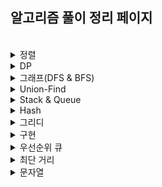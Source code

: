 ## 알고리즘 풀이 정리 페이지


</br>

<details>
  <summary>정렬</summary>

| No.   | Title                                             | Site | Level | Review                                   |
| ----- | ------------------------------------------------- | ---- | ----- | ---------------------------------------- |
| 8979  | [올림픽](https://www.acmicpc.net/problem/8979)    | 백준 | 🥈 S5  | [📝](./baekjoon/sliver/8979_올림픽.md)    |
| 10431 | [줄세우기](https://www.acmicpc.net/problem/10431) | 백준 | 🥈 S5  | [📝](./baekjoon/sliver/10431_줄세우기.md) |

</details>

<details>
  <summary>DP</summary>

| No.   | Title                                               | Site | Level | Review                                  |
| ----- | --------------------------------------------------- | ---- | ----- | --------------------------------------- |
| 9655  | [돌 게임](https://www.acmicpc.net/problem/9655)     | 백준 | 🥈 S5  | [📝](./baekjoon/dp/11726_2xn타일링.md)   |
| 2839  | [설탕 배달](https://www.acmicpc.net/problem/2839)   | 백준 | 🥈 S4  | [📝](./baekjoon/dp/2839_설탕배달.md)     |
| 1463  | [1로 만들기](https://www.acmicpc.net/problem/1463)  | 백준 | 🥈 S3  | [📝](./baekjoon/dp/1463_1로%20만들기.md) |
| 11726 | [2xn 타일링](https://www.acmicpc.net/problem/11726) | 백준 | 🥈 S3  | [📝](./baekjoon/dp/11726_2xn타일링.md)   |

</details>

<details>
  <summary>그래프(DFS & BFS)</summary>

| No.   | Title                                                            | Site | Level | Review                                                         | Solution  |
| ----- | ---------------------------------------------------------------- | ---- | ----- | -------------------------------------------------------------- | --------- |
| 11724 | [연결요소의 개수](https://www.acmicpc.net/problem/11724)         | 백준 | 🥈 S4  | [📝](./baekjoon/sliver/11724_연결요소의개수.md)                 | DFS       |
| 10451 | [순열 사이클](https://www.acmicpc.net/problem/10451)             | 백준 | 🥈 S3  | [📝](./baekjoon/sliver/10451_순열사이클.md)                     | DFS       |
| 1260  | [DFS와 BFS](https://www.acmicpc.net/problem/1260)                | 백준 | 🥈 S2  | [📝](./baekjoon/sliver/1260_DFS와BFS.md)                        | DFS & BFS |
| 1389  | [케빈 베이컨의 6단계 법칙](https://www.acmicpc.net/problem/1389) | 백준 | 🥈 S1  | [📝](./baekjoon/sliver/1389_케빈베이컨의6단계법칙.md)           | BFS       |
| 1697  | [숨바꼭질](https://www.acmicpc.net/problem/1697)                 | 백준 | 🥈 S1  | [📝](./baekjoon/sliver/1697_숨바꼭질.md)                        | BFS       |
| 2178  | [미로 탐색](https://www.acmicpc.net/problem/2178)                | 백준 | 🥈 S1  | [📝](./baekjoon/sliver/2178_미로탐색.md)                        | BFS       |
| 2667  | [단지번호붙이기](https://www.acmicpc.net/problem/2667)           | 백준 | 🥈 S1  | [📝](./baekjoon/sliver/2667_단지번호붙이기.md)                  | DFS       |
| 13023 | [ABCDE](https://www.acmicpc.net/problem/13023)                   | 백준 | 🥇 G5  | [📝](./baekjoon/gold/13023_ABCDE.md)                            | 백트래킹  |
| 1759  | [암호 만들기](https://www.acmicpc.net/problem/1759)              | 백준 | 🥇 G5  | [📝](./baekjoon/gold/1759_암호%20만들기/README.md)              | 백트래킹  |
| 13549 | [숨바꼭질3](https://www.acmicpc.net/problem/13549)               | 백준 | 🥇 G5  | [📝](./baekjoon/gold/13549_숨바꼭질3.md)                        | BFS       |
| 9205  | [맥주 마시면서 걸어가기](https://www.acmicpc.net/problem/9205)   | 백준 | 🥇 G5  | [📝](./baekjoon/gold/9205_맥주%20마시면서%20걸어가기/README.md) | BFS       |
| 1068  | [트리](https://www.acmicpc.net/problem/1068)                     | 백준 | 🥇 G5  | [📝](./baekjoon/gold/1068_트리_dfs.md)                          | DFS       |
| 1707  | [이분 그래프](https://www.acmicpc.net/problem/1707)              | 백준 | 🥇 G4  | [📝](./baekjoon/gold/1707_이분그래프_bfs.md)                    | BFS       |
| 1707  | [이분 그래프](https://www.acmicpc.net/problem/1707)              | 백준 | 🥇 G4  | [📝](./baekjoon/gold/1707_이분그래프_dfs.md)                    | DFS       |
| 9109  | [DSLR](https://www.acmicpc.net/problem/9109)                     | 백준 | 🥇 G4  | [📝](./baekjoon/gold/9019.DSLR.md)                              | BFS       |
| 5427  | [불](https://www.acmicpc.net/problem/5427)                       | 백준 | 🥇 G4  | [📝](./baekjoon/gold/5427_불.md)                                | BFS       |
| 2573  | [빙산](https://www.acmicpc.net/problem/2573)                     | 백준 | 🥇 G4  | [📝](./baekjoon/gold/2573_빙산.md)                              | BFS       |
| 2636  | [치즈](https://www.acmicpc.net/problem/2636)                     | 백준 | 🥇 G4  | [📝](./baekjoon/gold/2636_치즈.md)                              | BFS       |
| 3055  | [탈출](https://www.acmicpc.net/problem/3055)                     | 백준 | 🥇 G4  | [📝](./baekjoon/gold/3055_탈출.md)                              | BFS       |
| 1043  | [거짓말](https://www.acmicpc.net/problem/1043)                   | 백준 | 🥇 G4  | [📝](./baekjoon/gold/1043_거짓말.md)                            | DFS       |
| 2206  | [벽 부수고 이동하기](https://www.acmicpc.net/problem/2206)       | 백준 | 🥇 G3  | [📝](./baekjoon/gold/2206_벽부수고이동하기.md)                  | BFS       |
| 4179  | [불!](https://www.acmicpc.net/problem/4179)                      | 백준 | 🥇 G3  | [📝](./baekjoon/gold/4179_불!.md)                               | BFS       |
| 16236 | [아기상어](https://www.acmicpc.net/problem/16236)                | 백준 | 🥇 G3  | [📝](./baekjoon/gold/16236_아기상어/README.md)                  | BFS       |
</details>


<details>
  <summary>Union-Find</summary>

| No.  | Title                                                 | Site | Level | Review                                    |
| ---- | ----------------------------------------------------- | ---- | ----- | ----------------------------------------- |
| 1717 | [집합의 표현](https://www.acmicpc.net/problem/1717)   | 백준 | 🥇 G5  | [📝](./baekjoon/gold/1717_집합의표현.md)   |
| 4195 | [친구 네트워크](https://www.acmicpc.net/problem/4195) | 백준 | 🥇 G2  | [📝](./baekjoon/gold/4195_친구네트워크.md) |

</details>

<details>
  <summary>Stack & Queue</summary>

| No.   | Title                                                    | Site | Level | Review                                         | Solution |
| ----- | -------------------------------------------------------- | ---- | ----- | ---------------------------------------------- | -------- |
| 12605 | [단어순서 뒤집기](https://www.acmicpc.net/problem/12605) | 백준 | 🥉 B2  | [📝](./baekjoon/bronze/12605_단어순서뒤집기.md) | Stack    |
| 10773 | [제로](https://www.acmicpc.net/problem/10773)            | 백준 | 🥈 S4  | [📝](./baekjoon/sliver/10773_제로.md)           | Stack    |
| 10845 | [큐](https://www.acmicpc.net/problem/10845)              | 백준 | 🥈 S4  | [📝](./baekjoon/sliver/10845_큐.md)             | Queue    |
| 9012  | [괄호](https://www.acmicpc.net/problem/9012)             | 백준 | 🥈 S4  | [📝](./baekjoon/sliver/9012_괄호.md)            | Stack    |
| 28278 | [스택 2](https://www.acmicpc.net/problem/28278)          | 백준 | 🥈 S4  | [📝](./baekjoon/sliver/28278_스택2.md)          | Stack    |
| 1966  | [프린터 큐](https://www.acmicpc.net/problem/1966)        | 백준 | 🥈 S3  | [📝](./baekjoon/sliver/1966_프린터큐.md)        | Deque    |
| 1406  | [에디터](https://www.acmicpc.net/problem/1406)           | 백준 | 🥈 S2  | [📝](./baekjoon/sliver/1406_에디터.md)          | Stack    |
| 17298 | [오큰수](https://www.acmicpc.net/problem/17298)          | 백준 | 🥇 G4  | [📝](./baekjoon/gold/17298_오큰수/README.md)    | Stack    |

</details>

<details>
  <summary>Hash</summary>

| No.   | Title                                         | Site | Level | Review                               |
| ----- | --------------------------------------------- | ---- | ----- | ------------------------------------ |
| 11723 | [집합](https://www.acmicpc.net/problem/11723) | 백준 | 🥈 S3  | [📝](./baekjoon/sliver/11723_집합.md) |

</details>

<details>
  <summary>그리디</summary>

| No.   | Title                                                 | Site | Level | Review                                          |
| ----- | ----------------------------------------------------- | ---- | ----- | ----------------------------------------------- |
| 1541  | [잃어버린 괄호](https://www.acmicpc.net/problem/1541) | 백준 | 🥈 S2  | [📝](./baekjoon/sliver/1541_잃어버린괄호.md)     |
| 1931  | [회의실 배정](https://www.acmicpc.net/problem/1931)   | 백준 | 🥇 G5  | [📝](./baekjoon/gold/1931_회의실배정.md)         |
| 12904 | [A와 B](https://www.acmicpc.net/problem/12904)        | 백준 | 🥇 G5  | [📝](./baekjoon/gold/12904_A와%20B/README.md)    |
| 1744  | [수 묶기](https://www.acmicpc.net/problem/1744)       | 백준 | 🥇 G4  | [📝](./baekjoon/gold/1744_수%20묶기/README.md)   |
| 1202  | [보석 도둑](https://www.acmicpc.net/problem/1202)     | 백준 | 🥇 G2  | [📝](./baekjoon/gold/1202_보석%20도둑/README.md) |
| 1781  | [컵라면](https://www.acmicpc.net/problem/1781)        | 백준 | 🥇 G2  | [📝](./baekjoon/gold/1781_컵라면/README.md)      |

</details>

<details>
  <summary>구현</summary>

| No.   | Title                                                     | Site | Level | Review                                                 |
| ----- | --------------------------------------------------------- | ---- | ----- | ------------------------------------------------------ |
| 15964 | [이상한 기호](https://www.acmicpc.net/problem/15964)      | 백준 | 🥉 B5  | [📝](./baekjoon/bronze/15964_이상한기호.md)             |
| 15953 | [상금 헌터](https://www.acmicpc.net/problem/15953)        | 백준 | 🥉 B5  | [📝](./baekjoon/bronze/15953_상금헌터.md)               |
| 2747  | [피보나치 수](https://www.acmicpc.net/problem/2747)       | 백준 | 🥉 B2  | [📝](./baekjoon/bronze/2747_피보나치수.md)              |
| 10539 | [수빈이와 수열](https://www.acmicpc.net/problem/10539)    | 백준 | 🥉 B2  | [📝](./baekjoon/bronze/10539_수빈이와수열.md)           |
| 15969 | [행복](https://www.acmicpc.net/problem/15969)             | 백준 | 🥉 B2  | [📝](./baekjoon/bronze/15969_행복.md)                   |
| 1924  | [2007년](https://www.acmicpc.net/problem/1924)            | 백준 | 🥉 B1  | [📝](./baekjoon/bronze/1924_2007년.md)                  |
| 1032  | [명령 프롬프트](https://www.acmicpc.net/problem/1032)     | 백준 | 🥉 B1  | [📝](./baekjoon/bronze/1032_명령프롬프트.md)            |
| 2331  | [반복수열](https://www.acmicpc.net/problem/2331)          | 백준 | 🥈 S4  | [📝](./baekjoon/sliver/2331_반복수열.md)                |
| 1475  | [방 번호](https://www.acmicpc.net/problem/1475)           | 백준 | 🥈 S5  | [📝](./baekjoon/sliver/1475_방%20번호.md)               |
| 4659  | [비밀번호 발음하기](https://www.acmicpc.net/problem/4659) | 백준 | 🥈 S5  | [📝](./baekjoon/sliver/4659_비밀번호발음하기/README.md) |
| 14503 | [로봇 청소기](https://www.acmicpc.net/problem/14503)      | 백준 | 🥇 G5  | [📝](./baekjoon/gold/14503_로봇%20청소기/README.md)     |
| 3190  | [뱀](https://www.acmicpc.net/problem/3190)                | 백준 | 🥇 G4  | [📝](./baekjoon/gold/3190_뱀.md)                        |
| 17144 | [미세먼지 안녕!](https://www.acmicpc.net/problem/17144)   | 백준 | 🥇 G4  | [📝](./baekjoon/gold/17144_미세먼지%20안녕!/README.md)  |
| 15685 | [드래곤 커브](https://www.acmicpc.net/problem/15685)      | 백준 | 🥇 G3  | [📝](./baekjoon/gold/15685_드래곤%20커브/README.md)     |

</details>

<details>
  <summary>우선순위 큐</summary>

| No.  | Title                                                   | Site | Level | Review                                      |
| ---- | ------------------------------------------------------- | ---- | ----- | ------------------------------------------- |
| 1655 | [가운데를 말해요](https://www.acmicpc.net/problem/1655) | 백준 | 🥇 G2  | [📝](./baekjoon/gold/1655_가운데를말해요.md) |

</details>


<details>
  <summary>최단 거리</summary>

| No.  | Title                                                    | Site | Level | Review                                      | Solution      |
| ---- | -------------------------------------------------------- | ---- | ----- | ------------------------------------------- | ------------- |
| 1504 | [특정한 최단 경로](https://www.acmicpc.net/problem/1504) | 백준 | 🥇 G4  | [📝](./baekjoon/gold/1504_특정한최단경로.md) | 플로이드 워셜 |

</details>

<details>
  <summary>문자열</summary>

[ 문자열 리드미 📝](./baekjoon/bronze/문자열.md)

</details>
